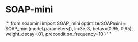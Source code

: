 # SOAP-mini

'''
from soapmini import SOAP_mini
optimizerSOAPmini = SOAP_mini(model.parameters(), 
    lr=3e-3,
    betas=(0.95, 0.95),
    weight_decay=.01, 
    precondition_frequency=10
    )
'''
